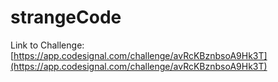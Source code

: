 # strangeCode

Link to Challenge: [https://app.codesignal.com/challenge/avRcKBznbsoA9Hk3T](https://app.codesignal.com/challenge/avRcKBznbsoA9Hk3T)